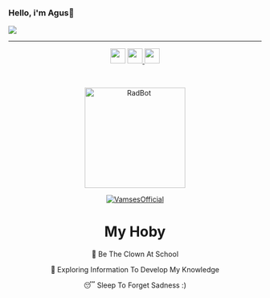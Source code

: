 ### Hello, i'm Agus👋 

<img align="center" src="https://github-cardname.caliph.my.id/api?name=VamsesOfficial&description=Hi,%20i%27m%20vamses%20and%20i%27m%20just%20a%20newbie%20programmer%20Nice%20to%20meet%20you%20%F0%9F%91%8B&image=https://avatars.githubusercontent.com/VamsesOfficial&usqp=CAU&backgroundColor=%23ecf0f1&instagram=@ketutagus404&github=Vamses&pattern=ticTacToe&colorPattern=%23eaeaea&site=Regards%20by%20Vamses"/>

------


<p align='center'>
  <a href="https://wa.me/6289508503105"><img height="30" src="https://telegra.ph/file/74e742d63924a4b4cd625.jpg"></a>
  <a href="https://vamsesofficial.github.io/web/"><img height="30" src="https://telegra.ph/file/e060e09151c3e49652078.jpg"</a>
  <a href="https://instagram.com/ketutaguss_"><img height="30" src="https://telegra.ph/file/7cca9fa80113cc585dc98.jpg"></a>
</p>

</br>
  
  <p align="center">
<img src="https://telegra.ph/file/31bf36bba2151033b71d4.jpg" alt="RadBot" width="200"/>

</p>
<p align="center"> <a href="https://vamsesofficial.github.io"> <img src="https://readme-typing-svg.herokuapp.com?size=15&width=150&lines=Created+By+Agus" alt="VamsesOfficial" /> </a> </p>
<h1 align="center">My Hoby</h1>
<p align="center">
🤡 Be The Clown At School
</p>
<p align='center'>
🔭 Exploring Information To Develop My Knowledge
</p>
<p align='center'>
   😴 Sleep To Forget Sadness :) 
 </p>
